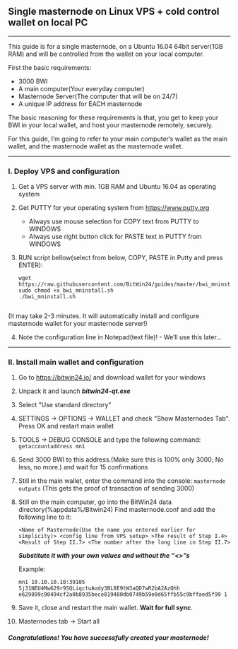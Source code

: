 
## Single masternode on Linux VPS + cold control wallet on local PC
------
This guide is for a single masternode, on a Ubuntu 16.04 64bit server(1GB RAM) and will be controlled from the wallet on your local computer.

First the basic requirements:
* 3000 BWI 
* A main computer(Your everyday computer)
* Masternode Server(The computer that will be on 24/7)
* A unique IP address for EACH masternode

The basic reasoning for these requirements is that, you get to keep your BWI in your local wallet, and host your masternode remotely, securely.

For this guide, I’m going to refer to your main computer’s wallet as the main wallet, and the masternode wallet as the masternode wallet.

-------

### I. Deploy VPS and configuration

1. Get a VPS server with min. 1GB RAM and Ubuntu 16.04 as operating system
2. Get PUTTY for your operating system from https://www.putty.org
    * Always use mouse selection for COPY text from PUTTY to WINDOWS
    * Always use right button click for PASTE text in PUTTY from WINDOWS
3. RUN script bellow(select from below, COPY, PASTE in Putty and press ENTER):

   ``` 
   wget https://raw.githubusercontent.com/BitWin24/guides/master/bwi_mninstall
   sudo chmod +x bwi_mninstall.sh
   ./bwi_mninstall.sh
    
(It may take 2-3 minutes. It will automatically install and configure masternode wallet for your masternode server!)

4. Note the configuration line in Notepad(text file)! - We’ll use this later…

--------

### II. Install main wallet and configuration

1. Go to https://bitwin24.io/ and download wallet for your windows
2. Unpack it and launch ***bitwin24-qt.exe***
3. Select "Use standard directory" 
4. SETTINGS -> OPTIONS -> WALLET and check "Show Masternodes Tab". Press OK and restart main wallet
5. TOOLS -> DEBUG CONSOLE and type the following command:
   ```getaccountaddress mn1```
6. Send 3000 BWI to this address.(Make sure this is 100% only 3000; No less, no more.) and wait for 15 confirmations
7. Still in the main wallet, enter the command into the console:
   ```masternode outputs``` (This gets the proof of transaction of sending 3000)
8. Still on the main computer, go into the BitWin24 data directory(%appdata%/Bitwin24)
   Find masternode.conf and add the following line to it:   
   
   ```<Name of Masternode(Use the name you entered earlier for simplicity)> <config line from VPS setup> >The result of Step I.4> <Result of Step II.7> <The number after the long line in Step II.7>```
   
   ***Substitute it with your own values and without the “<>”s***
   
   Example:
   
   ```mn1 10.10.10.10:39105 5j31NEU4Mw629r9SQLiqctuAody3BL8E9tW3aQD7wR2bA2AzQhh e629899c90494cf2a0b8935bece819480db0749b59e0d65ffb55c9bffaed5f99 1```
   

9. Save it, close and restart the main wallet. **Wait for full sync**.
10. Masternodes tab -> Start all
   
#### *Congratulations! You have successfully created your masternode!*
